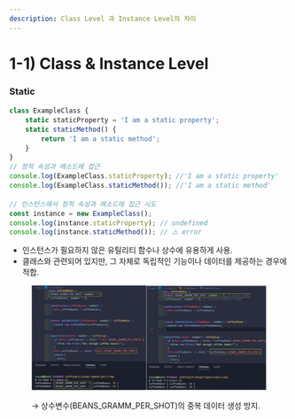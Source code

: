 ```yaml
---
description: Class Level 과 Instance Level의 차이
---
```


# 1-1) Class & Instance Level

### Static

```javascript
class ExampleClass { 
    static staticProperty = 'I am a static property';
    static staticMethod() {
        return 'I am a static method';
    }
}
// 정적 속성과 메소드에 접근
console.log(ExampleClass.staticProperty); //'I am a static property' 
console.log(ExampleClass.staticMethod()); //'I am a static method'

// 인스턴스에서 정적 속성과 메소드에 접근 시도
const instance = new ExampleClass(); 
console.log(instance.staticProperty); // undefined 
console.log(instance.staticMethod()); // ⚠️ error
```

* 인스턴스가 필요하지 않은 유틸리티 함수나 상수에 유용하게 사용.&#x20;
* 클래스와 관련되어 있지만, 그 자체로 독립적인 기능이나 데이터를 제공하는 경우에 적합.

<figure><img src="../../../.gitbook/assets/2023-12-20 16 13 34.png" alt=""><figcaption><p>→ 상수변수(BEANS_GRAMM_PER_SHOT)의 중복 데이터  생성 방지.</p></figcaption></figure>



